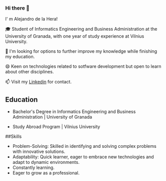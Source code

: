 ### Hi there 👋

I' m Alejandro de la Hera!

🎓 Student of Informatics Engineering and Business Administration at the University of Granada, with one year of study experience at Vilnius University. 

🌱 I'm looking for options to further improve my knowledge while finishing my education.

😄 Keen on technologies related to sotfware development but open to learn about other disciplines.

📫 Visit my [Linkedin](https://www.linkedin.com/in/alejandro-de-la-hera-luis-bb1609252/) for contact.

## Education

- Bachelor's Degree in Informatics Engineering and Business Administration | University of Granada

- Study Abroad Program | Vilnius University

##Skills

- Problem-Solving: Skilled in identifying and solving complex problems with innovative solutions.
- Adaptability: Quick learner, eager to embrace new technologies and adapt to dynamic environments.
- Constantly learning.
- Eager to grow as a professional.
